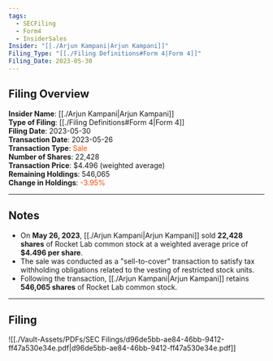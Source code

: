 ```yaml
---
tags:
  - SECFiling
  - Form4
  - InsiderSales
Insider: "[[./Arjun Kampani|Arjun Kampani]]"
Filing_Type: "[[./Filing Definitions#Form 4|Form 4]]"
Filing_Date: 2023-05-30
---
```

## Filing Overview

**Insider Name**: [[./Arjun Kampani|Arjun Kampani]]  
**Type of Filing**: [[./Filing Definitions#Form 4|Form 4]]  
**Filing Date**: 2023-05-30  
**Transaction Date**: 2023-05-26  
**Transaction Type**: <span style="color:orangered">Sale</span>  
**Number of Shares**: 22,428  
**Transaction Price**: $4.496 (weighted average)  
**Remaining Holdings**: 546,065  
**Change in Holdings**: <span style="color:orangered">-3.95%</span>  

---
## Notes

- On **May 26, 2023**, [[./Arjun Kampani|Arjun Kampani]] sold **22,428 shares** of Rocket Lab common stock at a weighted average price of **$4.496 per share**.  
- The sale was conducted as a "sell-to-cover" transaction to satisfy tax withholding obligations related to the vesting of restricted stock units.  
- Following the transaction, [[./Arjun Kampani|Arjun Kampani]] retains **546,065 shares** of Rocket Lab common stock.  

---
## Filing

![[./Vault-Assets/PDFs/SEC Filings/d96de5bb-ae84-46bb-9412-ff47a530e34e.pdf|d96de5bb-ae84-46bb-9412-ff47a530e34e.pdf]]

